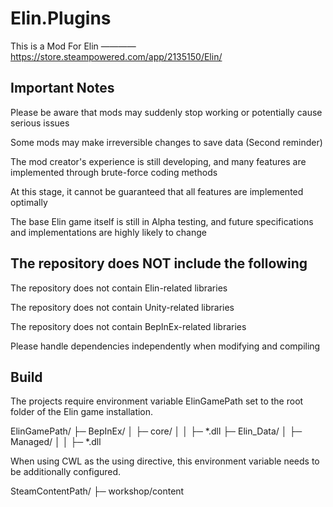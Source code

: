 # Elin.Plugins
This is a Mod For Elin ———— https://store.steampowered.com/app/2135150/Elin/

## Important Notes

Please be aware that mods may suddenly stop working or potentially cause serious issues

Some mods may make irreversible changes to save data (Second reminder)

The mod creator's experience is still developing, and many features are implemented through brute-force coding methods

At this stage, it cannot be guaranteed that all features are implemented optimally

The base Elin game itself is still in Alpha testing, and future specifications and implementations are highly likely to change

## The repository does NOT include the following

The repository does not contain Elin-related libraries

The repository does not contain Unity-related libraries

The repository does not contain BepInEx-related libraries

Please handle dependencies independently when modifying and compiling

## Build
The projects require environment variable ElinGamePath set to the root folder of the Elin game installation.

ElinGamePath/
├─ BepInEx/
│  ├─ core/
│  │  ├─ *.dll
├─ Elin_Data/
│  ├─ Managed/
│  │  ├─ *.dll

When using CWL as the using directive, this environment variable needs to be additionally configured.

SteamContentPath/
├─ workshop/content

